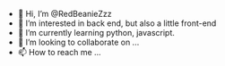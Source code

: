 - 👋 Hi, I’m @RedBeanieZzz
- 👀 I’m interested in back end, but also a little front-end
- 🌱 I’m currently learning python, javascript.
- 💞️ I’m looking to collaborate on ...
- 📫 How to reach me ...

<!---
RedBeanieZzz/RedBeanieZzz is a ✨ special ✨ repository because its `README.md` (this file) appears on your GitHub profile.
You can click the Preview link to take a look at your changes.
--->
